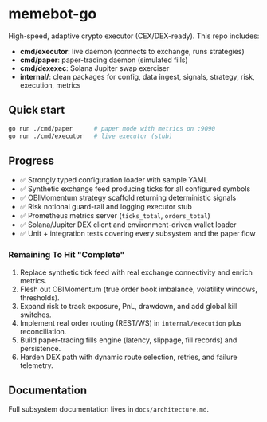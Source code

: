 # memebot-go

High-speed, adaptive crypto executor (CEX/DEX-ready). This repo includes:
- **cmd/executor**: live daemon (connects to exchange, runs strategies)
- **cmd/paper**: paper-trading daemon (simulated fills)
- **cmd/dexexec**: Solana Jupiter swap exerciser
- **internal/**: clean packages for config, data ingest, signals, strategy, risk, execution, metrics

## Quick start
```bash
go run ./cmd/paper      # paper mode with metrics on :9090
go run ./cmd/executor   # live executor (stub)
```

## Progress
- ✅ Strongly typed configuration loader with sample YAML
- ✅ Synthetic exchange feed producing ticks for all configured symbols
- ✅ OBIMomentum strategy scaffold returning deterministic signals
- ✅ Risk notional guard-rail and logging executor stub
- ✅ Prometheus metrics server (`ticks_total`, `orders_total`)
- ✅ Solana/Jupiter DEX client and environment-driven wallet loader
- ✅ Unit + integration tests covering every subsystem and the paper flow

### Remaining To Hit "Complete"
1. Replace synthetic tick feed with real exchange connectivity and enrich metrics.
2. Flesh out OBIMomentum (true order book imbalance, volatility windows, thresholds).
3. Expand risk to track exposure, PnL, drawdown, and add global kill switches.
4. Implement real order routing (REST/WS) in `internal/execution` plus reconciliation.
5. Build paper-trading fills engine (latency, slippage, fill records) and persistence.
6. Harden DEX path with dynamic route selection, retries, and failure telemetry.

## Documentation
Full subsystem documentation lives in `docs/architecture.md`.
